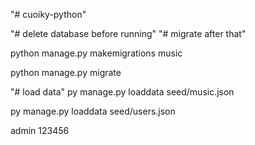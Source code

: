 "# cuoiky-python" 

"# delete database before running"
"# migrate after that"

python manage.py makemigrations music

python manage.py migrate

"# load data"
py manage.py loaddata  seed/music.json


py manage.py loaddata  seed/users.json


admin
123456

